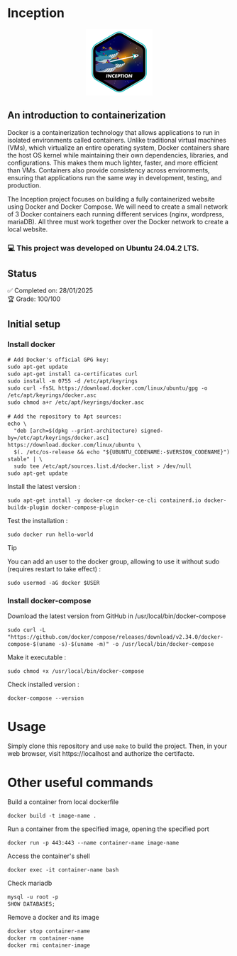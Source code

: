 # Inception

<p align="center">
  <img src="https://github.com/ArenKae/ArenKae/blob/main/42%20badges/inceptione.png" alt="inception 42 project badge"/>
</p>

## An introduction to containerization
Docker is a containerization technology that allows applications to run in isolated environments called containers. Unlike traditional virtual machines (VMs), which virtualize an entire operating system, Docker containers share the host OS kernel while maintaining their own dependencies, libraries, and configurations. This makes them much lighter, faster, and more efficient than VMs. Containers also provide consistency across environments, ensuring that applications run the same way in development, testing, and production.

The Inception project focuses on building a fully containerized website using Docker and Docker Compose.  We will need to create a small network of 3 Docker containers each running different services (nginx, wordpress, mariaDB). All three must work together over the Docker network to create a local website.

### 💻 This project was developed on Ubuntu 24.04.2 LTS.

## Status
✅ Completed on: 28/01/2025
</br>
🏆 Grade: 100/100

## Initial setup

### Install docker
```
# Add Docker's official GPG key:
sudo apt-get update
sudo apt-get install ca-certificates curl
sudo install -m 0755 -d /etc/apt/keyrings
sudo curl -fsSL https://download.docker.com/linux/ubuntu/gpg -o /etc/apt/keyrings/docker.asc
sudo chmod a+r /etc/apt/keyrings/docker.asc

# Add the repository to Apt sources:
echo \
  "deb [arch=$(dpkg --print-architecture) signed-by=/etc/apt/keyrings/docker.asc] https://download.docker.com/linux/ubuntu \
  $(. /etc/os-release && echo "${UBUNTU_CODENAME:-$VERSION_CODENAME}") stable" | \
  sudo tee /etc/apt/sources.list.d/docker.list > /dev/null
sudo apt-get update
```

Install the latest version :
```
sudo apt-get install -y docker-ce docker-ce-cli containerd.io docker-buildx-plugin docker-compose-plugin
```

Test the installation :
```
sudo docker run hello-world
```

> [!TIP]
> You can add an user to the docker group, allowing to use it without sudo (requires restart to take effect) :
> ```
> sudo usermod -aG docker $USER
> ```

### Install docker-compose
Download the latest version from GitHub in /usr/local/bin/docker-compose
```
sudo curl -L "https://github.com/docker/compose/releases/download/v2.34.0/docker-compose-$(uname -s)-$(uname -m)" -o /usr/local/bin/docker-compose
```

Make it executable :
```
sudo chmod +x /usr/local/bin/docker-compose
```

Check installed version :
```
docker-compose --version
```

# Usage
Simply clone this repository and use ```make``` to build the project.
Then, in your web browser, visit https://localhost and authorize the certifacte.

# Other useful commands

Build a container from local dockerfile
```
docker build -t image-name .
```

Run a container from the specified image, opening the specified port
```
docker run -p 443:443 --name container-name image-name
```

Access the container's shell
```
docker exec -it container-name bash
```

Check mariadb
```
mysql -u root -p
SHOW DATABASES;
```

Remove a docker and its image
```
docker stop container-name
docker rm container-name
docker rmi container-image
```
